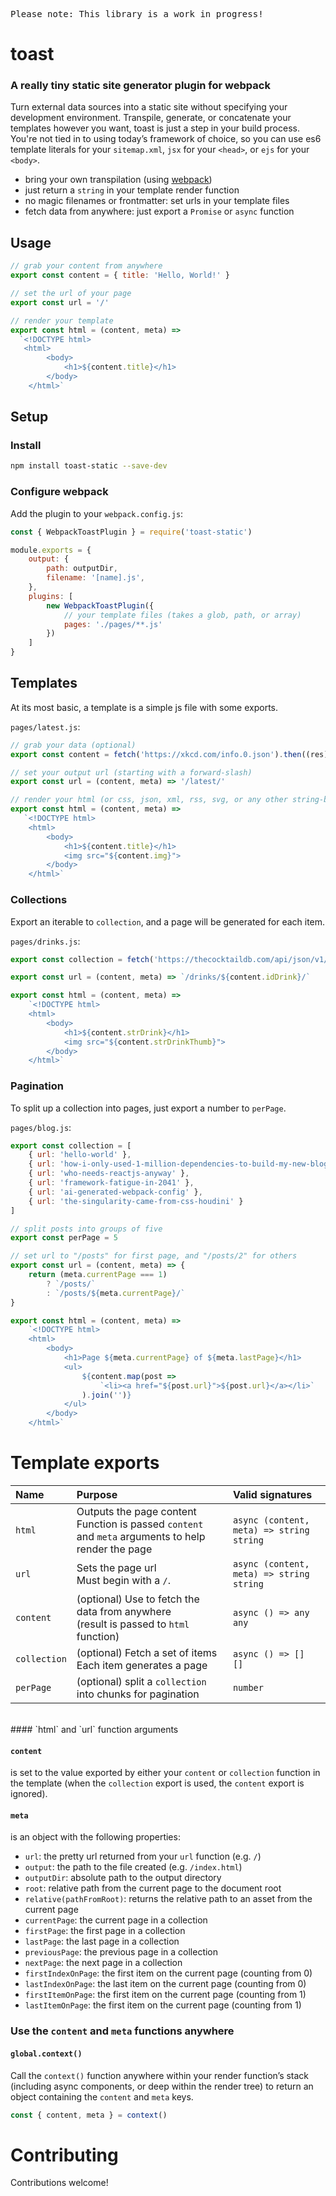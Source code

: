 

<pre>Please note: This library is a work in progress!</pre>

# toast

### A really tiny static site generator plugin for webpack

Turn external data sources into a static site without specifying your development environment. Transpile, generate, or concatenate your templates however you want, toast is just a step in your build process. You're not tied in to using today’s framework of choice, so you can use es6 template literals for your `sitemap.xml`, `jsx` for your `<head>`, or `ejs` for your `<body>`.

- bring your own transpilation (using [webpack](https://webpack.js.org/))
- just return a `string` in your template render function
- no magic filenames or frontmatter: set urls in your template files
- fetch data from anywhere: just export a `Promise` or `async` function


## Usage

```js
// grab your content from anywhere
export const content = { title: 'Hello, World!' }

// set the url of your page
export const url = '/'

// render your template
export const html = (content, meta) => 
  `<!DOCTYPE html>
   <html>
        <body>
            <h1>${content.title}</h1>
        </body>
    </html>`
```

## Setup

### Install

```bash
npm install toast-static --save-dev
```

### Configure webpack

Add the plugin to your `webpack.config.js`:


```js
const { WebpackToastPlugin } = require('toast-static')

module.exports = {
    output: {
        path: outputDir,
        filename: '[name].js',
    },
    plugins: [
        new WebpackToastPlugin({ 
            // your template files (takes a glob, path, or array)
            pages: './pages/**.js'
        })
    ]
}
```



## Templates

At its most basic, a template is a simple js file with some exports. 

`pages/latest.js`:

```js
// grab your data (optional)
export const content = fetch('https://xkcd.com/info.0.json').then((res) => res.json())

// set your output url (starting with a forward-slash)
export const url = (content, meta) => '/latest/'

// render your html (or css, json, xml, rss, svg, or any other string-based format)
export const html = (content, meta) => 
   `<!DOCTYPE html>
    <html>
        <body>
            <h1>${content.title}</h1>
            <img src="${content.img}">
        </body>
    </html>`
```

### Collections

Export an iterable to `collection`, and a page will be generated for each item. 

`pages/drinks.js`:

```js
export const collection = fetch('https://thecocktaildb.com/api/json/v1/1/filter.php?i=Mango').then((res) => res.json())

export const url = (content, meta) => `/drinks/${content.idDrink}/`

export const html = (content, meta) => 
    `<!DOCTYPE html>
    <html>
        <body>
            <h1>${content.strDrink}</h1>
            <img src="${content.strDrinkThumb}">
        </body>
    </html>`

```

### Pagination

To split up a collection into pages, just export a number to `perPage`.

`pages/blog.js`:

```js
export const collection = [
    { url: 'hello-world' },
    { url: 'how-i-only-used-1-million-dependencies-to-build-my-new-blog' },
    { url: 'who-needs-reactjs-anyway' },
    { url: 'framework-fatigue-in-2041' },
    { url: 'ai-generated-webpack-config' },
    { url: 'the-singularity-came-from-css-houdini' }
]

// split posts into groups of five
export const perPage = 5 

// set url to "/posts" for first page, and "/posts/2" for others
export const url = (content, meta) => {
    return (meta.currentPage === 1)
        ? `/posts/`
        : `/posts/${meta.currentPage}/`
}

export const html = (content, meta) => 
    `<!DOCTYPE html>
    <html>
        <body>
            <h1>Page ${meta.currentPage} of ${meta.lastPage}</h1>
            <ul>
                ${content.map(post => 
                    `<li><a href="${post.url}">${post.url}</a></li>`
                ).join('')}
            </ul>
        </body>
    </html>`
```


# Template exports


| Name | Purpose | Valid signatures
| :--- | :--- | :--- |
| `html` | Outputs the page content<br>Function is passed `content` and `meta` arguments to help render the page | `async (content, meta) => string`<br>`string` |
| `url` | Sets the page url<br>Must begin with a `/`. | `async (content, meta) => string`<br>`string` |
| `content` | (optional) Use to fetch the data from anywhere<br>(result is passed to `html` function) |  `async () => any`<br>`any` |
| `collection` | (optional) Fetch a set of items<br>Each item generates a page | `async () => []`<br>`[]` |
| `perPage` | (optional) split a `collection` into chunks for pagination | `number` |

<br>
#### `html` and `url` function arguments



#### `content`

is set to the value exported by either your `content` or `collection` function in the template (when the `collection` export is used, the `content` export is ignored).

#### `meta`

is an object with the following properties:

- `url`: the pretty url returned from your `url` function (e.g. `/`)
- `output`: the path to the file created (e.g. `/index.html`)
- `outputDir`: absolute path to the output directory
- `root`: relative path from the current page to the document root
- `relative(pathFromRoot)`: returns the relative path to an asset from the current page
- `currentPage`: the current page in a collection
- `firstPage`: the first page in a collection
- `lastPage`: the last page in a collection 
- `previousPage`: the previous page in a collection 
- `nextPage`: the next page in a collection 
- `firstIndexOnPage`: the first item on the current page (counting from 0) 
- `lastIndexOnPage`: the last item on the current page (counting from 0)
- `firstItemOnPage`: the first item on the current page (counting from 1)
- `lastItemOnPage`: the first item on the current page (counting from 1)


### Use the `content` and `meta` functions anywhere

#### `global.context()` 

Call the `context()` function anywhere within your render function’s stack (including async components, or deep within the render tree) to return an object containing the `content` and `meta` keys. 

```js
const { content, meta } = context()
```


# Contributing

Contributions welcome!
